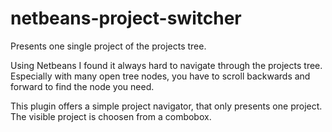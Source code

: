 netbeans-project-switcher
=========================

Presents one single project of the projects tree.

Using Netbeans I found it always hard to navigate through the projects tree. 
Especially with many open tree nodes, you have to scroll backwards and forward to find 
the node you need.

This plugin offers a simple project navigator, that only presents one project. The visible 
project is choosen from a combobox. 
